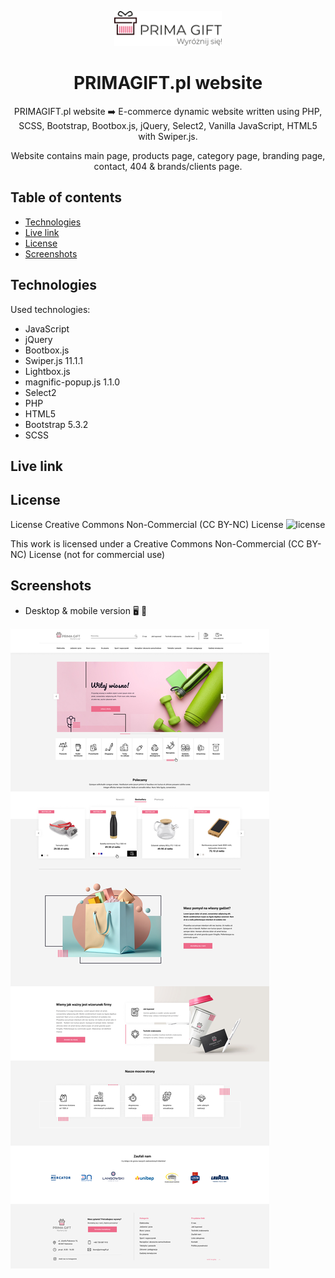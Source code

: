 <p align="center">
    <img src="./assets/icons/common/header/PRIMAGIFT-logo.svg" height="56"/>
</p>

<h1 align="center">PRIMAGIFT.pl website</h1>

<p align="center">PRIMAGIFT.pl website ➡️ E-commerce dynamic website written using PHP, SCSS, Bootstrap, Bootbox.js, jQuery, Select2, Vanilla JavaScript, HTML5 with Swiper.js.</p>
<p align="center">Website contains main page, products page, category page, branding page, contact, 404 & brands/clients page.</p>

## Table of contents

- [Technologies](#technologies)
- [Live link](#live-link)
- [License](#license)
- [Screenshots](#screenshots)

## Technologies

Used technologies:

- JavaScript
- jQuery
- Bootbox.js
- Swiper.js 11.1.1
- Lightbox.js
- magnific-popup.js 1.1.0
- Select2
- PHP
- HTML5
- Bootstrap 5.3.2
- SCSS

## Live link

## License

License Creative Commons Non-Commercial (CC BY-NC) License ![license](https://mirrors.creativecommons.org/presskit/buttons/88x31/svg/by-nc.svg)

This work is licensed under a Creative Commons Non-Commercial (CC BY-NC) License (not for commercial use)

## Screenshots

- Desktop & mobile version :desktop_computer: :iphone:

![screenshot](./screenshots/screenshot01.jpg)
